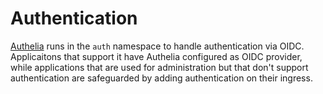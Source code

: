 # Authentication

[Authelia](https://www.authelia.com/) runs in the `auth` namespace to handle authentication via OIDC.
Applicaitons that support it have Authelia configured as OIDC provider, while applications that are used for administration but that don't support authentication are safeguarded by adding authentication on their ingress.
